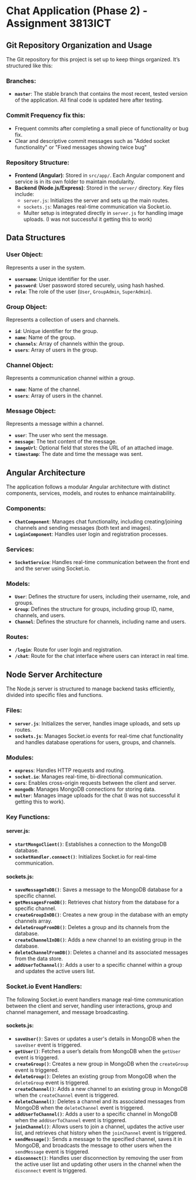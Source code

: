 # Chat Application (Phase 2) - Assignment 3813ICT

## Git Repository Organization and Usage

The Git repository for this project is set up to keep things organized. It’s structured like this:

### Branches:
- **`master`**: The stable branch that contains the most recent, tested version of the application. All final code is updated here after testing.


### Commit Frequency fix this:
- Frequent commits after completing a small piece of functionality or bug fix.
- Clear and descriptive commit messages such as "Added socket functionality" or "Fixed messages showing twice bug"

### Repository Structure:
- **Frontend (Angular)**: Stored in `src/app/`. Each Angular component and service is in its own folder to maintain modularity.
- **Backend (Node.js/Express)**: Stored in the `server/` directory. Key files include:
  - `server.js`: Initializes the server and sets up the main routes.
  - `sockets.js`: Manages real-time communication via Socket.io.
  - Multer setup is integrated directly in `server.js` for handling image uploads. (I was not successful it getting this to work)





## Data Structures

### User Object:
Represents a user in the system.
- **`username`**: Unique identifier for the user.
- **`password`**: User password stored securely, using hash hashed.
- **`role`**: The role of the user (`User`, `GroupAdmin`, `SuperAdmin`).

### Group Object:
Represents a collection of users and channels.
- **`id`**: Unique identifier for the group.
- **`name`**: Name of the group.
- **`channels`**: Array of channels within the group.
- **`users`**: Array of users in the group.

### Channel Object:
Represents a communication channel within a group.
- **`name`**: Name of the channel.
- **`users`**: Array of users in the channel.

### Message Object:
Represents a message within a channel.
- **`user`**: The user who sent the message.
- **`message`**: The text content of the message.
- **`imageUrl`**: Optional field that stores the URL of an attached image.
- **`timestamp`**: The date and time the message was sent.





## Angular Architecture

The application follows a modular Angular architecture with distinct components, services, models, and routes to enhance maintainability.

### Components:
- **`ChatComponent`**: Manages chat functionality, including creating/joining channels and sending messages (both text and images).
- **`LoginComponent`**: Handles user login and registration processes.

### Services:
- **`SocketService`**: Handles real-time communication between the front end and the server using Socket.io.

### Models:
- **`User`**: Defines the structure for users, including their username, role, and groups.
- **`Group`**: Defines the structure for groups, including group ID, name, channels, and users.
- **`Channel`**: Defines the structure for channels, including name and users.

### Routes:
- **`/login`**: Route for user login and registration.
- **`/chat`**: Route for the chat interface where users can interact in real time.





## Node Server Architecture

The Node.js server is structured to manage backend tasks efficiently, divided into specific files and functions.

### Files:
- **`server.js`**: Initializes the server, handles image uploads, and sets up routes.
- **`sockets.js`**: Manages Socket.io events for real-time chat functionality and handles database operations for users, groups, and channels.

### Modules:
- **`express`**: Handles HTTP requests and routing.
- **`socket.io`**: Manages real-time, bi-directional communication.
- **`cors`**: Enables cross-origin requests between the client and server.
- **`mongodb`**: Manages MongoDB connections for storing data.
- **`multer`**: Manages image uploads for the chat (I was not successful it getting this to work).

### Key Functions:

#### **server.js**:
- **`startMongoClient()`**: Establishes a connection to the MongoDB database.
- **`socketHandler.connect()`**: Initializes Socket.io for real-time communication.

#### **sockets.js**:
- **`saveMessageToDB()`**: Saves a message to the MongoDB database for a specific channel.
- **`getMessagesFromDB()`**: Retrieves chat history from the database for a specific channel.
- **`createGroupInDB()`**: Creates a new group in the database with an empty channels array.
- **`deleteGroupFromDB()`**: Deletes a group and its channels from the database.
- **`createChannelInDB()`**: Adds a new channel to an existing group in the database.
- **`deleteChannelFromDB()`**: Deletes a channel and its associated messages from the data store.
- **`addUserToChannel()`**: Adds a user to a specific channel within a group and updates the active users list.

### Socket.io Event Handlers:

The following Socket.io event handlers manage real-time communication between the client and server, handling user interactions, group and channel management, and message broadcasting.

#### **sockets.js**:
- **`saveUser()`**: Saves or updates a user's details in MongoDB when the `saveUser` event is triggered.
- **`getUser()`**: Fetches a user’s details from MongoDB when the `getUser` event is triggered.
- **`createGroup()`**: Creates a new group in MongoDB when the `createGroup` event is triggered.
- **`deleteGroup()`**: Deletes an existing group from MongoDB when the `deleteGroup` event is triggered.
- **`createChannel()`**: Adds a new channel to an existing group in MongoDB when the `createChannel` event is triggered.
- **`deleteChannel()`**: Deletes a channel and its associated messages from MongoDB when the `deleteChannel` event is triggered.
- **`addUserToChannel()`**: Adds a user to a specific channel in MongoDB when the `addUserToChannel` event is triggered.
- **`joinChannel()`**: Allows users to join a channel, updates the active user list, and retrieves chat history when the `joinChannel` event is triggered.
- **`sendMessage()`**: Sends a message to the specified channel, saves it in MongoDB, and broadcasts the message to other users when the `sendMessage` event is triggered.
- **`disconnect()`**: Handles user disconnection by removing the user from the active user list and updating other users in the channel when the `disconnect` event is triggered.